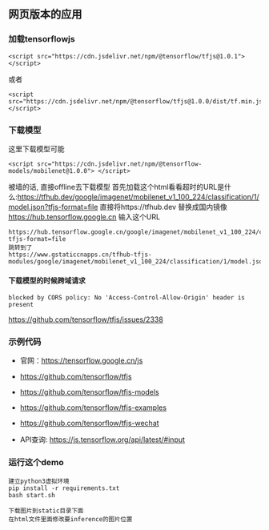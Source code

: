 ## 网页版本的应用

### 加载tensorflowjs
```
<script src="https://cdn.jsdelivr.net/npm/@tensorflow/tfjs@1.0.1"> </script>
```
或者
```
<script src="https://cdn.jsdelivr.net/npm/@tensorflow/tfjs@1.0.0/dist/tf.min.js"></script>
```
### 下载模型
这里下载模型可能
```
<script src="https://cdn.jsdelivr.net/npm/@tensorflow-models/mobilenet@1.0.0"> </script>
```
被墙的话, 直接offline去下载模型
首先加载这个html看看超时的URL是什么:https://tfhub.dev/google/imagenet/mobilenet_v1_100_224/classification/1/model.json?tfjs-format=file
直接将https://tfhub.dev 替换成国内镜像 https://hub.tensorflow.google.cn
输入这个URL
```
https://hub.tensorflow.google.cn/google/imagenet/mobilenet_v1_100_224/classification/1/model.json?tfjs-format=file
跳转到了
https://www.gstaticcnapps.cn/tfhub-tfjs-modules/google/imagenet/mobilenet_v1_100_224/classification/1/model.json
```

#### 下载模型的时候跨域请求
```
blocked by CORS policy: No 'Access-Control-Allow-Origin' header is present 
```
https://github.com/tensorflow/tfjs/issues/2338


### 示例代码
* 官网：https://tensorflow.google.cn/js

* https://github.com/tensorflow/tfjs
* https://github.com/tensorflow/tfjs-models
* https://github.com/tensorflow/tfjs-examples
* https://github.com/tensorflow/tfjs-wechat

* API查询: https://js.tensorflow.org/api/latest/#input

### 运行这个demo
```
建立python3虚拟环境
pip install -r requirements.txt
bash start.sh

下载图片到static目录下面
在html文件里面修改要inference的图片位置
```
